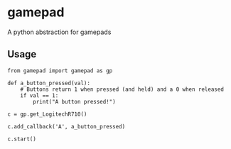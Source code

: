 # gamepad
A python abstraction for gamepads

## Usage
```python3
from gamepad import gamepad as gp

def a_button_pressed(val):
    # Buttons return 1 when pressed (and held) and a 0 when released
    if val == 1:
        print("A button pressed!")

c = gp.get_LogitechR710()

c.add_callback('A', a_button_pressed)

c.start()
```
